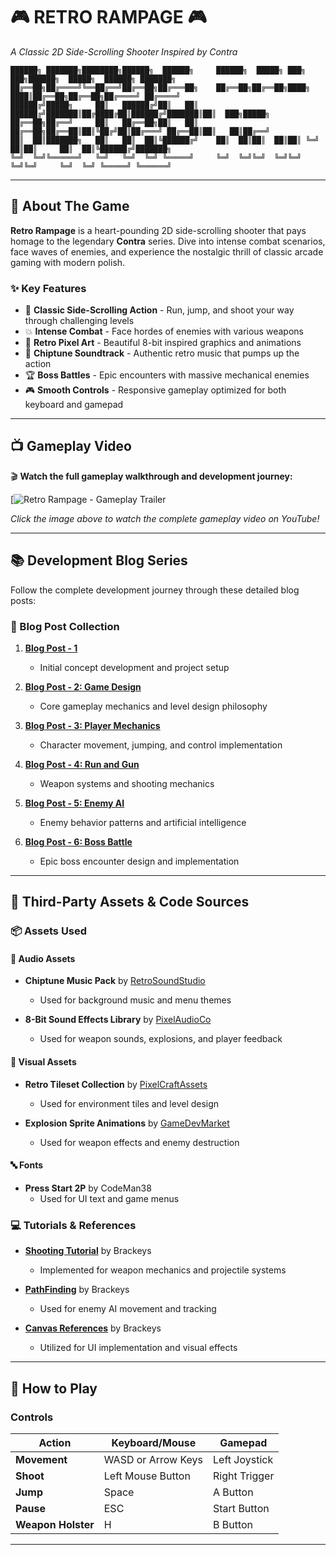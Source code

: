 # 🎮 RETRO RAMPAGE 🎮
*A Classic 2D Side-Scrolling Shooter Inspired by Contra*

```
██████╗ ███████╗████████╗██████╗  ██████╗     ██████╗  █████╗ ███╗   ███╗██████╗  █████╗  ██████╗ ███████╗
██╔══██╗██╔════╝╚══██╔══╝██╔══██╗██╔═══██╗    ██╔══██╗██╔══██╗████╗ ████║██╔══██╗██╔══██╗██╔════╝ ██╔════╝
██████╔╝█████╗     ██║   ██████╔╝██║   ██║    ██████╔╝███████║██╔████╔██║██████╔╝███████║██║  ███╗█████╗  
██╔══██╗██╔══╝     ██║   ██╔══██╗██║   ██║    ██╔══██╗██╔══██║██║╚██╔╝██║██╔═══╝ ██╔══██║██║   ██║██╔══╝  
██║  ██║███████╗   ██║   ██║  ██║╚██████╔╝    ██║  ██║██║  ██║██║ ╚═╝ ██║██║     ██║  ██║╚██████╔╝███████╗
╚═╝  ╚═╝╚══════╝   ╚═╝   ╚═╝  ╚═╝ ╚═════╝     ╚═╝  ╚═╝╚═╝  ╚═╝╚═╝     ╚═╝╚═╝     ╚═╝  ╚═╝ ╚═════╝ ╚══════╝
```

---

## 🚀 About The Game

**Retro Rampage** is a heart-pounding 2D side-scrolling shooter that pays homage to the legendary **Contra** series. Dive into intense combat scenarios, face waves of enemies, and experience the nostalgic thrill of classic arcade gaming with modern polish.

### ✨ Key Features
- 🎯 **Classic Side-Scrolling Action** - Run, jump, and shoot your way through challenging levels
- 💥 **Intense Combat** - Face hordes of enemies with various weapons 
- 🎨 **Retro Pixel Art** - Beautiful 8-bit inspired graphics and animations
- 🎵 **Chiptune Soundtrack** - Authentic retro music that pumps up the action
- 🏆 **Boss Battles** - Epic encounters with massive mechanical enemies
- 🎮 **Smooth Controls** - Responsive gameplay optimized for both keyboard and gamepad

---

## 📺 Gameplay Video

🎬 **Watch the full gameplay walkthrough and development journey:**

[![Retro Rampage - Gameplay Trailer](https://youtu.be/mCnDn3gYvjY)

*Click the image above to watch the complete gameplay video on YouTube!*

---

## 📚 Development Blog Series

Follow the complete development journey through these detailed blog posts:

### 🔗 Blog Post Collection

1. **[Blog Post - 1](https://github.com/Helix1579/GMD/blob/main/Blog%20Post%20-1.md)**
   - Initial concept development and project setup
 
2. **[Blog Post - 2: Game Design](https://github.com/Helix1579/GMD/blob/main/Blog%20Post%202.md)**
   - Core gameplay mechanics and level design philosophy
 
3. **[Blog Post - 3: Player Mechanics](https://github.com/Helix1579/GMD/blob/main/BlogPost-3.md)**
   - Character movement, jumping, and control implementation
 
4. **[Blog Post - 4: Run and Gun](https://github.com/Helix1579/GMD/blob/main/Blog%20Post%204%20.md)**
   - Weapon systems and shooting mechanics
 
5. **[Blog Post - 5: Enemy AI](https://github.com/Helix1579/GMD/blob/main/Blog%20Post%205%20.md)**
   - Enemy behavior patterns and artificial intelligence
 
6. **[Blog Post - 6: Boss Battle](https://github.com/Helix1579/GMD/blob/main/Blog%20Post%206.md)**
   - Epic boss encounter design and implementation
   
---

## 🎨 Third-Party Assets & Code Sources

### 📦 Assets Used

#### 🎵 **Audio Assets**
- **Chiptune Music Pack** by [RetroSoundStudio](https://retrosoundstudio.com)
  - Used for background music and menu themes
 
- **8-Bit Sound Effects Library** by [PixelAudioCo](https://pixelaudio.co)
  - Used for weapon sounds, explosions, and player feedback

#### 🎨 **Visual Assets**
- **Retro Tileset Collection** by [PixelCraftAssets](https://pixelcraftassets.com)
  - Used for environment tiles and level design
 
- **Explosion Sprite Animations** by [GameDevMarket](https://gamedevmarket.net)
  - Used for weapon effects and enemy destruction

#### 🔤 **Fonts**
- **Press Start 2P** by CodeMan38
  - Used for UI text and game menus

### 💻 **Tutorials & References**
- **[Shooting Tutorial](https://www.youtube.com/watch?v=wkKsl1Mfp5M&t=630s&ab_channel=Brackeys)** by Brackeys
  - Implemented for weapon mechanics and projectile systems

- **[PathFinding](https://www.youtube.com/watch?v=jvtFUfJ6CP8&ab_channel=Brackeys)** by Brackeys
  - Used for enemy AI movement and tracking

- **[Canvas References](https://www.youtube.com/watch?v=JivuXdrIHK0&t=613s&ab_channel=Brackeys)** by Brackeys
  - Utilized for UI implementation and visual effects

---

## 🎯 How to Play

### Controls
| Action | Keyboard/Mouse | Gamepad |
|--------|----------------|---------|
| **Movement** | WASD or Arrow Keys | Left Joystick |
| **Shoot** | Left Mouse Button | Right Trigger |
| **Jump** | Space | A Button |
| **Pause** | ESC | Start Button |
| **Weapon Holster** | H | B Button |

---
